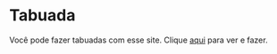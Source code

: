 # Tabuada

Você pode fazer tabuadas com esse site. Clique [aqui](https://edozz42.github.io/Tabuada/) para ver e fazer. 
